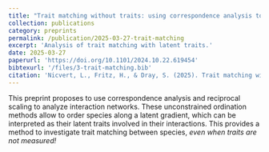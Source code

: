 ```yaml
---
title: "Trait matching without traits: using correspondence analysis to investigate the latent structure of interaction networks"
collection: publications
category: preprints
permalink: /publication/2025-03-27-trait-matching
excerpt: 'Analysis of trait matching with latent traits.'
date: 2025-03-27
paperurl: 'https://doi.org/10.1101/2024.10.22.619454'
bibtexurl: '/files/3-trait-matching.bib'
citation: 'Nicvert, L., Fritz, H., & Dray, S. (2025). Trait matching without traits: using correspondence analysis to investigate the latent structure of interaction networks. bioRxiv. <a href="https://doi.org/10.1101/2024.10.22.619454">https://doi.org/10.1101/2024.10.22.619454</a>'
---
```




This preprint proposes to use correspondence analysis and reciprocal scaling to 
analyze interaction networks. These unconstrained ordination methods allow to 
order species along a latent gradient, which can be interpreted as their latent traits
involved in their interactions. This provides a method to investigate trait matching
between species, _even when traits are not measured!_